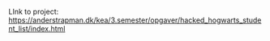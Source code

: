 LInk to project:
https://anderstrapman.dk/kea/3.semester/opgaver/hacked_hogwarts_student_list/index.html
